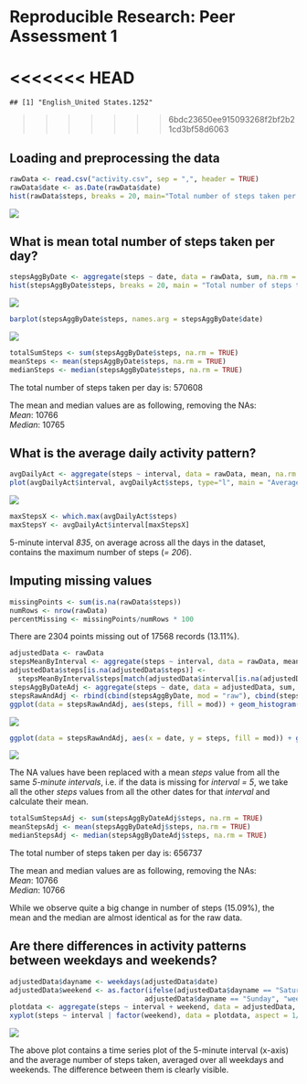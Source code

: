 # Reproducible Research: Peer Assessment 1


<<<<<<< HEAD
=======
```
## [1] "English_United States.1252"
```
>>>>>>> 6bdc23650ee915093268f2bf2b21cd3bf58d6063


## Loading and preprocessing the data


```r
rawData <- read.csv("activity.csv", sep = ",", header = TRUE)
rawData$date <- as.Date(rawData$date)
hist(rawData$steps, breaks = 20, main="Total number of steps taken per day", xlab="Steps", ylab="Frequency")
```

![](PA1_template_files/figure-html/unnamed-chunk-2-1.png)<!-- -->

## What is mean total number of steps taken per day?


```r
stepsAggByDate <- aggregate(steps ~ date, data = rawData, sum, na.rm = TRUE)
hist(stepsAggByDate$steps, breaks = 20, main = "Total number of steps taken per day", xlab="Steps", ylab="Frequency")
```

![](PA1_template_files/figure-html/unnamed-chunk-3-1.png)<!-- -->

```r
barplot(stepsAggByDate$steps, names.arg = stepsAggByDate$date)
```

![](PA1_template_files/figure-html/unnamed-chunk-3-2.png)<!-- -->

```r
totalSumSteps <- sum(stepsAggByDate$steps, na.rm = TRUE)
meanSteps <- mean(stepsAggByDate$steps, na.rm = TRUE)
medianSteps <- median(stepsAggByDate$steps, na.rm = TRUE)
```

The total number of steps taken per day is: 570608

The mean and median values are as following, removing the NAs:  
*Mean*: 10766  
*Median*: 10765

## What is the average daily activity pattern?


```r
avgDailyAct <- aggregate(steps ~ interval, data = rawData, mean, na.rm = TRUE)
plot(avgDailyAct$interval, avgDailyAct$steps, type="l", main = "Average steps per interval (5 min)", xlab = "Interval", ylab = "Steps")
```

![](PA1_template_files/figure-html/unnamed-chunk-4-1.png)<!-- -->

```r
maxStepsX <- which.max(avgDailyAct$steps)
maxStepsY <- avgDailyAct$interval[maxStepsX]
```

5-minute interval *835*, on average across all the days in the dataset, contains the maximum number of steps (*= 206*).

## Imputing missing values


```r
missingPoints <- sum(is.na(rawData$steps))
numRows <- nrow(rawData)
percentMissing <- missingPoints/numRows * 100
```

There are 2304 points missing out of 17568 records (13.11%).


```r
adjustedData <- rawData
stepsMeanByInterval <- aggregate(steps ~ interval, data = rawData, mean, na.rm = TRUE)
adjustedData$steps[is.na(adjustedData$steps)] <- 
  stepsMeanByInterval$steps[match(adjustedData$interval[is.na(adjustedData$steps)], stepsMeanByInterval$interval)]
stepsAggByDateAdj <- aggregate(steps ~ date, data = adjustedData, sum, na.rm = TRUE)
stepsRawAndAdj <- rbind(cbind(stepsAggByDate, mod = "raw"), cbind(stepsAggByDateAdj, mod = "adjusted"))
ggplot(data = stepsRawAndAdj, aes(steps, fill = mod)) + geom_histogram(alpha=.5, bins = 20, position="identity")
```

![](PA1_template_files/figure-html/unnamed-chunk-6-1.png)<!-- -->

```r
ggplot(data = stepsRawAndAdj, aes(x = date, y = steps, fill = mod)) + geom_bar(stat="identity", position = "identity", alpha=.5)
```

![](PA1_template_files/figure-html/unnamed-chunk-6-2.png)<!-- -->

The NA values have been replaced with a mean *steps* value from all the same *5-minute intervals*, i.e. if the data is missing for *interval = 5*, we take all the other *steps* values from all the other dates for that *interval* and calculate their mean.


```r
totalSumStepsAdj <- sum(stepsAggByDateAdj$steps, na.rm = TRUE)
meanStepsAdj <- mean(stepsAggByDateAdj$steps, na.rm = TRUE)
medianStepsAdj <- median(stepsAggByDateAdj$steps, na.rm = TRUE)
```

The total number of steps taken per day is: 656737

The mean and median values are as following, removing the NAs:  
*Mean*: 10766  
*Median*: 10766

While we observe quite a big change in number of steps (15.09%), the mean and the median are almost identical as for the raw data.

## Are there differences in activity patterns between weekdays and weekends?


```r
adjustedData$dayname <- weekdays(adjustedData$date)
adjustedData$weekend <- as.factor(ifelse(adjustedData$dayname == "Saturday" |
                                 adjustedData$dayname == "Sunday", "weekend", "weekday"))
plotdata <- aggregate(steps ~ interval + weekend, data = adjustedData, mean)
xyplot(steps ~ interval | factor(weekend), data = plotdata, aspect = 1/3, type = "l")
```

![](PA1_template_files/figure-html/unnamed-chunk-8-1.png)<!-- -->

The above plot contains a time series plot of the 5-minute interval (x-axis) and the average number of steps taken, averaged over all weekdays and weekends. The difference between them is clearly visible.
